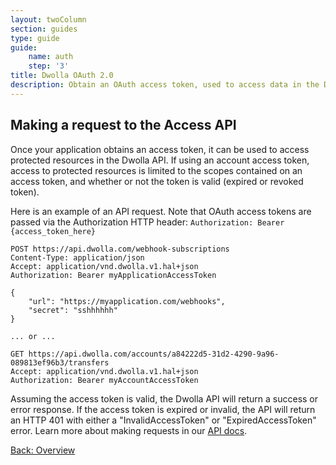 ```yaml
---
layout: twoColumn
section: guides
type: guide
guide: 
    name: auth
    step: '3'
title: Dwolla OAuth 2.0
description: Obtain an OAuth access token, used to access data in the Dwolla API on behalf of a user or application.
---
```


## Making a request to the Access API
Once your application obtains an access token, it can be used to access protected resources in the Dwolla API. If using an account access token, access to protected resources is limited to the scopes contained on an access token, and whether or not the token is valid (expired or revoked token).

Here is an example of an API request. Note that OAuth access tokens are passed via the Authorization HTTP header:
`Authorization: Bearer {access_token_here}`

```noselect
POST https://api.dwolla.com/webhook-subscriptions
Content-Type: application/json
Accept: application/vnd.dwolla.v1.hal+json
Authorization: Bearer myApplicationAccessToken

{
    "url": "https://myapplication.com/webhooks",
    "secret": "sshhhhhh"
}

... or ...

GET https://api.dwolla.com/accounts/a84222d5-31d2-4290-9a96-089813ef96b3/transfers
Accept: application/vnd.dwolla.v1.hal+json
Authorization: Bearer myAccountAccessToken
```

Assuming the access token is valid, the Dwolla API will return a success or error response. If the access token is expired or invalid, the API will return an HTTP 401 with either a "InvalidAccessToken" or "ExpiredAccessToken" error. Learn more about making requests in our [API docs](https://docsv2.dwolla.com/#making-requests).


<nav class="pager-nav">
    <a href="./">Back: Overview</a>
</nav>